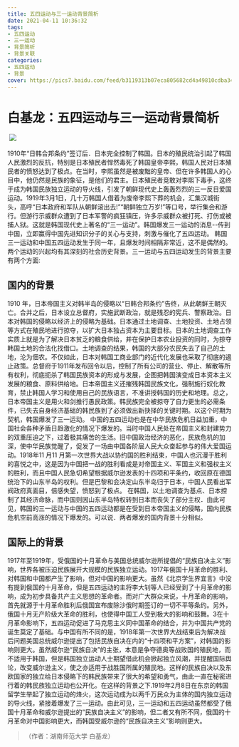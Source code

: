 ```yaml
---
title: 五四运动与三一运动背景简析
date: 2021-04-11 10:36:32
tags:
- 五四运动
- 三一运动
- 背景简析
- 背景关联
categories:
- 五四运动
- 背景
cover: https://pics7.baidu.com/feed/b3119313b07eca805682cd4a49810cdba34483c5.jpeg?token=739177c82abc741eb679a8029a106e0a
---
```


# 白基龙：五四运动与三一运动背景简析

​		![](五四运动背景.jpg)

​		1910年“日韩合邦条约”签订后．日本完全控制了韩国。日本的殖民统治引起了韩国人民激烈的反抗，特别是日本殖民者悍然毒死了韩国皇帝李熙，韩国人民对日本殖民者的愤怒达到了极点。在当时，李熙虽然是被废黜的皇帝、但在许多韩国人的心目中，他仍然是民族的象征，是他们的君主。日本殖民者竞敢对李熙下毒手，这终于成为韩国民族独立运动的导火线，引发了朝鲜现代史上轰轰烈烈的三一反日爱国运动。1919年3月1日，几十万韩国人借着为废帝李熙下葬的机会，汇集汉城街头，高呼“日本政府和军队从朝鲜滚出去!”“朝鲜独立万岁!”等口号，举行集会和游行。但游行示威群众遭到了日本军警的疯狂镇压，许多示威群众被打死、打伤或被捕人狱。这就是韩国现代史上著名的“三一运动”。韩国爆发三一运动的消息--传到中国，立即赢得中国先进知识分子的关心与支持，刺激与催化了五四运动。
韩国三一运动和中国五四运动发生于同一年，且爆发时间相隔非常近，这不是偶然的。两个运动的兴起均有其深刻的社会历史背景。三一运动与五四运动发生的背景主要有两个方面:

## 国内的背景

1910 年，日本帝国主义对韩半岛的侵略以“日韩合邦条约”告终，从此朝鲜王朝灭亡。合并之后，日本设立总督府，实施武断政治，就是残忍的宪兵、警察政治。日本对韩国的侵略以经济上的侵略为基础。日本通过土地调查、土地投资、土地占领等方式在殖民地进行掠夺，以扩大日本独占资本为主要目标。日本的土地调查工作实质上就是为了解决日本贫乏的粮食供给，并在保护日本农业投资的同时，为掠夺韩国土地的合法化找借口。土地调查的结果，韩国的大部分农民失去了自己的土地，沦为佃农。不仅如此，日本对韩国工商业部门的近代化发展也采取了彻底的遏止政策。总督府于1911年发布回令以后，控制了所有公司的营业、停止、解散等所有权利，彻底扼杀了韩国民族资本的形成与发展，企图把韩国演变成日本资本主义发展的粮食、原料供给地。日本帝国主义还摧残韩国民族文化，强制施行奴化教育，禁止韩国人学习和使用自己的民族语言，不准讲授韩国的历史和地理。总之，日本帝国主义是用火和剑推行愚民政策。韩民族完全被掠夺了自力更生的必需条件，已失去自身经济基础的韩民族到了必须做出新抉择的关键时期。以这个时期为契机，韩国爆发了三一运动。
中国的五四运动也是在中华民族危机日益加重，中国社会各种矛盾日趋激化的情况下爆发的。当时中国人民处在帝国主义和封建势力的双重压迫之下，过着极其痛苦的生活。旧中国政治经济的恶化，民族危机的加深，使中华民族觉醒了，促发了一场由中国各阶层人民大众奋起参与的伟大爱国运动。1918年11 月11 月第一次世界大战以协约国的胜利结束，中国人也沉漫于胜利的喜悦之中，这是因为中国把一战的胜利看成是对帝国主义、军国主义和强权主义的胜利，而且中国人民急切希望根据威尔逊发表的十四项和平条约，收回原在德国统治下的山东半岛的权利。但是巴黎和会决定山东半岛归于日本，中国人民看出军阀政府真面目，倍感失望，愤怒到了极点。
在韩国，以土地调查为基点、日本控制了其经济命脉，而中国则因山东半岛特权转到日本而丧失了部分主权．由此可见，韩国的三一运动与中国的五四运动都是在受到日本帝国主义的侵略，国内民族危机空前高涨的情况下爆发的。可以说．两者爆发的国内背景十分相似。

## 国际上的背景

1917年至1919年，受俄国的十月革命与美国总统威尔逊所提倡的“民族自决主义”影响，世界各被压迫民族展开大规模的民族独立运动。1917年俄国十月革命的胜利、对韩国和中国都产生了影响，但对中国的影响更大。虽然《北京学生界宜言》中没有提到俄国的十月革命，但是五四运动的主将李大钊等人已经受到了十月革命的影响，成为初步具备共产主义思想的革命者。而对广大群众来说，十月革命的影响，首先就源于十月革命胜利后俄国宜布废除沙俄时期签订的一切不平等条约。另外，俄国十月无产阶级大革命的胜利，也使得中国工人受到极大的影响和鼓舞。3在十月革命影响下，五四运动促进了马克思主义同中国革命的结合，并为中国共产党的诞生莫定了基础。与中国有所不同的是，1918年第一次世界大战结束后为解决战后问题美国总统威尔逊提出了包括民族自决在内的“十四项和平方案”，对韩国的影响则更大。虽然威尔逊“民族自决”的主张，本意是争夺德奥等战败国的殖民地，而不适用于韩国，但是韩国独立运动人士期望借此机会掀起独立风潮，并提醒国际舆论，改变威尔逊主义，使之亦适用于战胜国所属的殖民地。这样的民族自决以及东欧国家的独立给日本侵略下的韩民族带来了很大的希望和勇气，由此一直在秘密进行着的韩民族独立运动也公开化。在这样的背景之下.1919年2月8日在东京的韩国留学生举起了独立运动的烽火，这次运动成为以两千万民众为主体的国内独立运动的导火线，紧接着爆发了三一运动。由此可见，三一运动和五四运动虽然都受了俄国十月革命和威尔逊提出的“民族自决主义”的影响，但二者又有所不同，俄国的十月革命对中国影响更大，而韩国受威尔逊的“民族自决主义”影响则更大。

> （作者：湖南师范大学 白基龙）